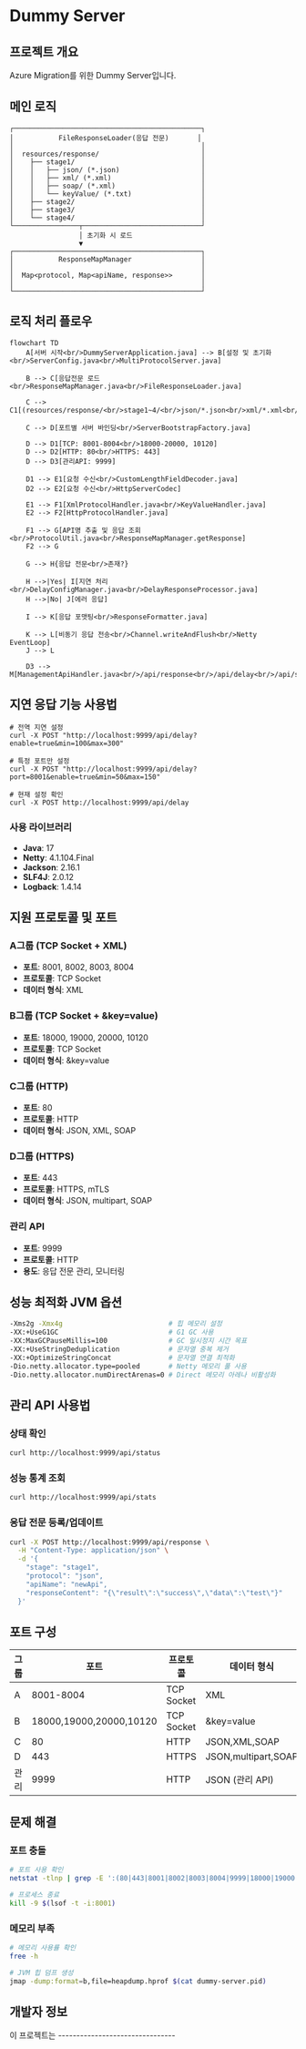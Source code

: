 # Dummy Server

## 프로젝트 개요
Azure Migration를 위한 Dummy Server입니다.

## 메인 로직
```
┌──────────────────────────────────────────────┐
│           FileResponseLoader(응답 전문)       │
│                                              │
│  resources/response/                         │
│    ├── stage1/                               │
│    │   ├── json/ (*.json)                    │
│    │   ├── xml/ (*.xml)                      │
│    │   ├── soap/ (*.xml)                     │
│    │   └── keyValue/ (*.txt)                 │
│    ├── stage2/                               │
│    ├── stage3/                               │
│    └── stage4/                               │
└────────────────┬─────────────────────────────┘
                 │ 초기화 시 로드
                 ▼
┌──────────────────────────────────────────────┐
│           ResponseMapManager                 │
│                                              │
│  Map<protocol, Map<apiName, response>>       │
│                                              │
└──────────────────────────────────────────────┘
```

## 로직 처리 플로우
```mermaid
flowchart TD
    A[서버 시작<br/>DummyServerApplication.java] --> B[설정 및 초기화<br/>ServerConfig.java<br/>MultiProtocolServer.java]
    
    B --> C[응답전문 로드<br/>ResponseMapManager.java<br/>FileResponseLoader.java]
    
    C --> C1[(resources/response/<br/>stage1~4/<br/>json/*.json<br/>xml/*.xml<br/>soap/*.xml<br/>keyValue/*.txt)]
    
    C --> D[포트별 서버 바인딩<br/>ServerBootstrapFactory.java]
    
    D --> D1[TCP: 8001-8004<br/>18000-20000, 10120]
    D --> D2[HTTP: 80<br/>HTTPS: 443]
    D --> D3[관리API: 9999]
    
    D1 --> E1[요청 수신<br/>CustomLengthFieldDecoder.java]
    D2 --> E2[요청 수신<br/>HttpServerCodec]
    
    E1 --> F1[XmlProtocolHandler.java<br/>KeyValueHandler.java]
    E2 --> F2[HttpProtocolHandler.java]
    
    F1 --> G[API명 추출 및 응답 조회<br/>ProtocolUtil.java<br/>ResponseMapManager.getResponse]
    F2 --> G
    
    G --> H{응답 전문<br/>존재?}
    
    H -->|Yes| I[지연 처리<br/>DelayConfigManager.java<br/>DelayResponseProcessor.java]
    H -->|No| J[에러 응답]
    
    I --> K[응답 포맷팅<br/>ResponseFormatter.java]
    
    K --> L[비동기 응답 전송<br/>Channel.writeAndFlush<br/>Netty EventLoop]
    J --> L
    
    D3 --> M[ManagementApiHandler.java<br/>/api/response<br/>/api/delay<br/>/api/status<br/>/api/stats]
```


## 지연 응답 기능 사용법
```
# 전역 지연 설정
curl -X POST "http://localhost:9999/api/delay?enable=true&min=100&max=300"

# 특정 포트만 설정
curl -X POST "http://localhost:9999/api/delay?port=8001&enable=true&min=50&max=150"

# 현재 설정 확인
curl -X POST http://localhost:9999/api/delay
```



### 사용 라이브러리
- **Java**: 17
- **Netty**: 4.1.104.Final
- **Jackson**: 2.16.1 
- **SLF4J**: 2.0.12
- **Logback**: 1.4.14

## 지원 프로토콜 및 포트

### A그룹 (TCP Socket + XML)
- **포트**: 8001, 8002, 8003, 8004
- **프로토콜**: TCP Socket
- **데이터 형식**: XML

### B그룹 (TCP Socket + &key=value)
- **포트**: 18000, 19000, 20000, 10120
- **프로토콜**: TCP Socket
- **데이터 형식**: &key=value

### C그룹 (HTTP)
- **포트**: 80
- **프로토콜**: HTTP
- **데이터 형식**: JSON, XML, SOAP

### D그룹 (HTTPS)
- **포트**: 443
- **프로토콜**: HTTPS, mTLS
- **데이터 형식**: JSON, multipart, SOAP

### 관리 API
- **포트**: 9999
- **프로토콜**: HTTP
- **용도**: 응답 전문 관리, 모니터링

## 성능 최적화 JVM 옵션

```bash
-Xms2g -Xmx4g                          # 힙 메모리 설정
-XX:+UseG1GC                           # G1 GC 사용
-XX:MaxGCPauseMillis=100               # GC 일시정지 시간 목표
-XX:+UseStringDeduplication            # 문자열 중복 제거
-XX:+OptimizeStringConcat              # 문자열 연결 최적화
-Dio.netty.allocator.type=pooled       # Netty 메모리 풀 사용
-Dio.netty.allocator.numDirectArenas=0 # Direct 메모리 아레나 비활성화
```


## 관리 API 사용법

### 상태 확인
```bash
curl http://localhost:9999/api/status
```

### 성능 통계 조회
```bash
curl http://localhost:9999/api/stats
```

### 응답 전문 등록/업데이트
```bash
curl -X POST http://localhost:9999/api/response \
  -H "Content-Type: application/json" \
  -d '{
    "stage": "stage1",
    "protocol": "json",
    "apiName": "newApi",
    "responseContent": "{\"result\":\"success\",\"data\":\"test\"}"
  }'
```

## 포트 구성

| 그룹 | 포트 | 프로토콜 | 데이터 형식 |
|------|------|----------|-------------|
| A | 8001-8004 | TCP Socket | XML |
| B | 18000,19000,20000,10120 | TCP Socket | &key=value |
| C | 80 | HTTP | JSON,XML,SOAP |
| D | 443 | HTTPS | JSON,multipart,SOAP |
| 관리 | 9999 | HTTP | JSON (관리 API) |

## 문제 해결

### 포트 충돌
```bash
# 포트 사용 확인
netstat -tlnp | grep -E ':(80|443|8001|8002|8003|8004|9999|18000|19000|20000|10120)'

# 프로세스 종료
kill -9 $(lsof -t -i:8001)
```

### 메모리 부족
```bash
# 메모리 사용률 확인
free -h

# JVM 힙 덤프 생성
jmap -dump:format=b,file=heapdump.hprof $(cat dummy-server.pid)
```

## 개발자 정보

이 프로젝트는 --------------------------------
